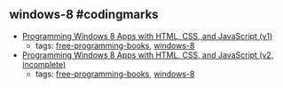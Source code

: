 windows-8 #codingmarks 
---
* [Programming Windows 8 Apps with HTML, CSS, and JavaScript (v1)](http://blogs.msdn.com/b/microsoft_press/archive/2012/10/29/free-ebook-programming-windows-8-apps-with-html-css-and-javascript.aspx)
    * tags: [free-programming-books](../tags/free-programming-books.md), [windows-8](../tags/windows-8.md)
* [Programming Windows 8 Apps with HTML, CSS, and JavaScript (v2, incomplete)](http://blogs.msdn.com/b/microsoft_press/archive/2013/10/29/free-ebook-programming-windows-store-apps-with-html-css-and-javascript-second-edition-second-preview.aspx)
    * tags: [free-programming-books](../tags/free-programming-books.md), [windows-8](../tags/windows-8.md)
